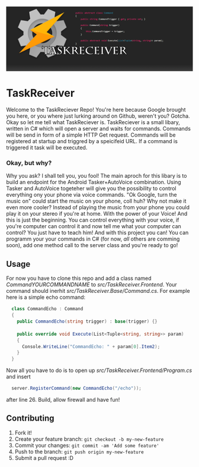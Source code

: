 ![Picture](ressources/header.png?raw=true)
# TaskReceiver
Welcome to the TaskReciever Repo!
You're here because Google brought you here, or you where just lurking around on Github, weren't you? Gotcha. Okay so let me tell what TaskReciever is.
TaskReciever is a small libary, written in C# which will open a server and waits for commands. Commands will be send in form of a simple HTTP Get request. Commands will be registered at startup and triggred by a speicifeid URL. If a command is triggered it task will be executed.
### Okay, but why?
Why you ask? I shall tell you, you fool!
The main aproch for this libary is to build an endpoint for the Android Tasker+AutoVoice combination. Using Tasker and AutoVoice togeteher will give you the possibility to control everything ony your phone via voice commands. "Ok Google, turn the music on" could start the music on your phone, coll huh? Why not make it even more cooler? Instead of playing the music from your phone you could play it on your stereo if you're at home. With the power of your Voice! And this is just the beginning. You can control everything with your voice, if you're computer can control it and now tell me what your computer can control? You just have to teach him! And with this project you can! You can programm your your commands in C# (for now, _all_ others are comming soon), add one method call to the server class and you're ready to go!

## Usage
For now you have to clone this repo and add a class named _CommandYOURCOMMANDNAME_ to _src/TaskReceiver.Frontend_.
Your command should inerhit _src/TaskReceiver.Base/Command.cs_. For example here is a simple echo command:
```c#
  class CommandEcho : Command
  {
    public CommandEcho(string trigger) : base(trigger) {}

    public override void Execute(List<Tuple<string, string>> param)
    {
      Console.WriteLine("CommandEcho: " + param[0].Item2);
    }
  }
```
Now all you have to do is to open up _src/TaskReceiver.Frontend/Program.cs_ and insert 
```C#
  server.RegisterCommand(new CommandEcho("/echo"));
```
after line 26.
Build, allow firewall and have fun!
## Contributing
1. Fork it!
2. Create your feature branch: `git checkout -b my-new-feature`
3. Commit your changes: `git commit -am 'Add some feature'`
4. Push to the branch: `git push origin my-new-feature`
5. Submit a pull request :D

